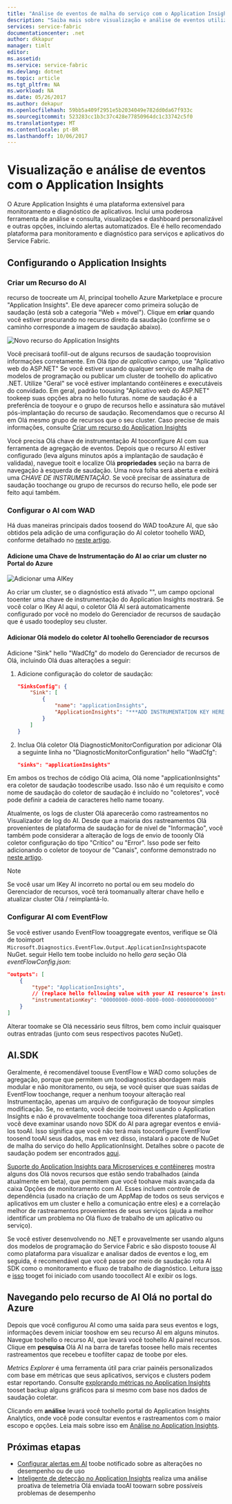 ```yaml
---
title: "Análise de eventos de malha do serviço com o Application Insights de aaaAzure | Microsoft Docs"
description: "Saiba mais sobre visualização e análise de eventos utilizando o Application Insights para o monitoramento e diagnóstico de clusters do Azure Service Fabric."
services: service-fabric
documentationcenter: .net
author: dkkapur
manager: timlt
editor: 
ms.assetid: 
ms.service: service-fabric
ms.devlang: dotnet
ms.topic: article
ms.tgt_pltfrm: NA
ms.workload: NA
ms.date: 05/26/2017
ms.author: dekapur
ms.openlocfilehash: 59bb5a409f2951e5b2034049e782dd0da67f933c
ms.sourcegitcommit: 523283cc1b3c37c428e77850964dc1c33742c5f0
ms.translationtype: MT
ms.contentlocale: pt-BR
ms.lasthandoff: 10/06/2017
---
```

# <a name="event-analysis-and-visualization-with-application-insights"></a>Visualização e análise de eventos com o Application Insights

O Azure Application Insights é uma plataforma extensível para monitoramento e diagnóstico de aplicativos. Inclui uma poderosa ferramenta de análise e consulta, visualizações e dashboard personalizável e outras opções, incluindo alertas automatizados. Ele é hello recomendado plataforma para monitoramento e diagnóstico para serviços e aplicativos do Service Fabric.

## <a name="setting-up-application-insights"></a>Configurando o Application Insights

### <a name="creating-an-ai-resource"></a>Criar um Recurso do AI

recurso de toocreate um AI, principal toohello Azure Marketplace e procure "Application Insights". Ele deve aparecer como primeira solução de saudação (está sob a categoria "Web + móvel"). Clique em **criar** quando você estiver procurando no recurso direito da saudação (confirme se o caminho corresponde a imagem de saudação abaixo).

![Novo recurso do Application Insights](media/service-fabric-diagnostics-event-analysis-appinsights/create-new-ai-resource.png)

Você precisará toofill-out de alguns recursos de saudação tooprovision informações corretamente. Em Olá *tipo de aplicativo* campo, use "Aplicativo web do ASP.NET" Se você estiver usando qualquer serviço de malha de modelos de programação ou publicar um cluster de toohello do aplicativo .NET. Utilize "Geral" se você estiver implantando contêineres e executáveis do convidado. Em geral, padrão toousing "Aplicativo web do ASP.NET" tookeep suas opções abra no hello futuras. nome de saudação é a preferência de tooyour e o grupo de recursos hello e assinatura são mutável pós-implantação do recurso de saudação. Recomendamos que o recurso AI em Olá mesmo grupo de recursos que o seu cluster. Caso precise de mais informações, consulte [Criar um recurso do Application Insights](../application-insights/app-insights-create-new-resource.md)

Você precisa Olá chave de instrumentação AI tooconfigure AI com sua ferramenta de agregação de eventos. Depois que o recurso AI estiver configurado (leva alguns minutos após a implantação de saudação é validada), navegue tooit e localize Olá **propriedades** seção na barra de navegação à esquerda de saudação. Uma nova folha será aberta e exibirá uma *CHAVE DE INSTRUMENTAÇÃO*. Se você precisar de assinatura de saudação toochange ou grupo de recursos do recurso hello, ele pode ser feito aqui também.

### <a name="configuring-ai-with-wad"></a>Configurar o AI com WAD

Há duas maneiras principais dados toosend do WAD tooAzure AI, que são obtidos pela adição de uma configuração do AI coletor toohello WAD, conforme detalhado no [neste artigo](../monitoring-and-diagnostics/azure-diagnostics-configure-application-insights.md).

#### <a name="add-an-ai-instrumentation-key-when-creating-a-cluster-in-azure-portal"></a>Adicione uma Chave de Instrumentação do AI ao criar um cluster no Portal do Azure

![Adicionar uma AIKey](media/service-fabric-diagnostics-event-analysis-appinsights/azure-enable-diagnostics.png)

Ao criar um cluster, se o diagnóstico está ativado "", um campo opcional tooenter uma chave de instrumentação do Application Insights mostrará. Se você colar o IKey AI aqui, o coletor Olá AI será automaticamente configurado por você no modelo do Gerenciador de recursos de saudação que é usado toodeploy seu cluster.

#### <a name="add-hello-ai-sink-toohello-resource-manager-template"></a>Adicionar Olá modelo do coletor AI toohello Gerenciador de recursos

Adicione "Sink" hello "WadCfg" do modelo do Gerenciador de recursos de Olá, incluindo Olá duas alterações a seguir:

1. Adicione configuração do coletor de saudação:

    ```json
    "SinksConfig": {
        "Sink": [
            {
                "name": "applicationInsights",
                "ApplicationInsights": "***ADD INSTRUMENTATION KEY HERE***"
            }
        ]
    }

    ```

2. Inclua Olá coletor Olá DiagnosticMonitorConfiguration por adicionar Olá a seguinte linha no "DiagnosticMonitorConfiguration" hello "WadCfg":

    ```json
    "sinks": "applicationInsights"
    ```

Em ambos os trechos de código Olá acima, Olá nome "applicationInsights" era coletor de saudação toodescribe usado. Isso não é um requisito e como nome de saudação do coletor de saudação é incluído no "coletores", você pode definir a cadeia de caracteres hello name tooany.

Atualmente, os logs de cluster Olá aparecerão como rastreamentos no Visualizador de log do AI. Desde que a maioria dos rastreamentos Olá provenientes de plataforma de saudação for de nível de "Informação", você também pode considerar a alteração de logs de envio de tooonly Olá coletor configuração do tipo "Crítico" ou "Error". Isso pode ser feito adicionando o coletor de tooyour de "Canais", conforme demonstrado no [neste artigo](../monitoring-and-diagnostics/azure-diagnostics-configure-application-insights.md).

>[!NOTE]
>Se você usar um IKey AI incorreto no portal ou em seu modelo do Gerenciador de recursos, você terá toomanually alterar chave hello e atualizar cluster Olá / reimplantá-lo. 

### <a name="configuring-ai-with-eventflow"></a>Configurar AI com EventFlow

Se você estiver usando EventFlow tooaggregate eventos, verifique se Olá de tooimport `Microsoft.Diagnostics.EventFlow.Output.ApplicationInsights`pacote NuGet. seguir Hello tem toobe incluído no hello *gera* seção Olá *eventFlowConfig.json*:

```json
"outputs": [
    {
        "type": "ApplicationInsights",
        // (replace hello following value with your AI resource's instrumentation key)
        "instrumentationKey": "00000000-0000-0000-0000-000000000000"
    }
]
```

Alterar toomake se Olá necessário seus filtros, bem como incluir quaisquer outras entradas (junto com seus respectivos pacotes NuGet).

## <a name="aisdk"></a>AI.SDK

Geralmente, é recomendável toouse EventFlow e WAD como soluções de agregação, porque que permitem um toodiagnostics abordagem mais modular e não monitoramento, ou seja, se você quiser que suas saídas de EventFlow toochange, requer a nenhum tooyour alteração real Instrumentação, apenas um arquivo de configuração de tooyour simples modificação. Se, no entanto, você decide tooinvest usando o Application Insights e não é provavelmente toochange tooa diferentes plataformas, você deve examinar usando novo SDK do AI para agregar eventos e enviá-los tooAI. Isso significa que você não terá mais tooconfigure EventFlow toosend tooAI seus dados, mas em vez disso, instalará o pacote de NuGet de malha do serviço do hello ApplicationInsight. Detalhes sobre o pacote de saudação podem ser encontrados [aqui](https://github.com/Microsoft/ApplicationInsights-ServiceFabric).

[Suporte do Application Insights para Microservices e contêineres](https://azure.microsoft.com/app-insights-microservices/) mostra alguns dos Olá novos recursos que estão sendo trabalhados (ainda atualmente em beta), que permitem que você toohave mais avançada da caixa Opções de monitoramento com AI. Esses incluem controle de dependência (usado na criação de um AppMap de todos os seus serviços e aplicativos em um cluster e hello a comunicação entre eles) e a correlação melhor de rastreamentos provenientes de seus serviços (ajuda a melhor identificar um problema no Olá fluxo de trabalho de um aplicativo ou serviço).

Se você estiver desenvolvendo no .NET e provavelmente ser usando alguns dos modelos de programação do Service Fabric e são disposto toouse AI como plataforma para visualizar e analisar dados de eventos e log, em seguida, é recomendável que você passe por meio de saudação rota AI SDK como o monitoramento e fluxo de trabalho de diagnóstico. Leitura [isso](../application-insights/app-insights-asp-net-more.md) e [isso](../application-insights/app-insights-asp-net-trace-logs.md) tooget foi iniciado com usando toocollect AI e exibir os logs.

## <a name="navigating-hello-ai-resource-in-azure-portal"></a>Navegando pelo recurso de AI Olá no portal do Azure

Depois que você configurou AI como uma saída para seus eventos e logs, informações devem iniciar tooshow em seu recurso AI em alguns minutos. Navegue toohello o recurso AI, que levará você toohello AI painel recursos. Clique em **pesquisa** Olá AI na barra de tarefas toosee hello mais recentes rastreamentos que recebeu e toofilter capaz de toobe por eles.

*Metrics Explorer* é uma ferramenta útil para criar painéis personalizados com base em métricas que seus aplicativos, serviços e clusters podem estar reportando. Consulte [explorando métricas no Application Insights](../application-insights/app-insights-metrics-explorer.md) tooset backup alguns gráficos para si mesmo com base nos dados de saudação coletar.

Clicando em **análise** levará você toohello portal do Application Insights Analytics, onde você pode consultar eventos e rastreamentos com o maior escopo e opções. Leia mais sobre isso em [Análise no Application Insights](../application-insights/app-insights-analytics.md).

## <a name="next-steps"></a>Próximas etapas

* [Configurar alertas em AI](../application-insights/app-insights-alerts.md) toobe notificado sobre as alterações no desempenho ou de uso
* [Inteligente de detecção no Application Insights](../application-insights/app-insights-proactive-diagnostics.md) realiza uma análise proativa de telemetria Olá enviada tooAI toowarn sobre possíveis problemas de desempenho
